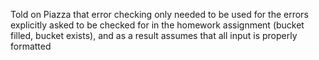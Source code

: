 Told on Piazza that error checking only needed to be used for the errors explicitly asked to be checked for in the homework assignment (bucket filled, bucket exists), and as a result assumes that all input is properly formatted


